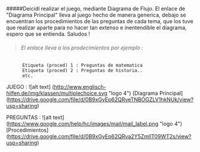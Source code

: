 #####Deicidí realizar el juego, mediante Diagrama de Flujo. El enlace de "Diagrama Principal" lleva al juego hecho de manera generica, debajo se encuentran los procedimientos de las preguntas de cada tema, que los tuve que realizar aparte para no hacer tan extenso e inentendible el diagrama, espero que se entienda. Saludos !

> ###### El enlace lleva a los prodecimientos por ejemplo :
          Etiqueta (proced) 1 : Preguntas de matematica
          Etiqueta (proced) 2 : Preguntas de historia..
          etc.

JUEGO :  ![alt text] (http://www.englisch-hilfen.de/img/klassen/multiplechoice.svg "logo 4")  [Diagrama Principal] (https://drive.google.com/file/d/0B9xGyEp62QRveTNBOGZLV1hkNUk/view?usp=sharing)

PREGUNTAS  : ![alt text] (https://www.google.com/help/hc/images/mail/mail_label.png "logo 4")  [Procedimientos] (https://drive.google.com/file/d/0B9xGyEp62QRva2Y5ZmllT09WT2s/view?usp=sharing)

